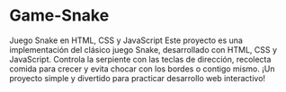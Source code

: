# Game-Snake
Juego Snake en HTML, CSS y JavaScript Este proyecto es una implementación del clásico juego Snake, desarrollado con HTML, CSS y JavaScript. Controla la serpiente con las teclas de dirección, recolecta comida para crecer y evita chocar con los bordes o contigo mismo. ¡Un proyecto simple y divertido para practicar desarrollo web interactivo!
